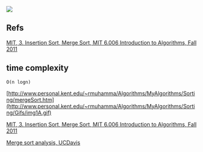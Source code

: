 ![](https://upload.wikimedia.org/wikipedia/commons/c/cc/Merge-sort-example-300px.gif)

Refs
----

[MIT, 3. Insertion Sort, Merge Sort, MIT 6.006 Introduction to Algorithms, Fall 2011](http://youtu.be/Kg4bqzAqRBM?t=24m33s)



time complexity
---------------

```
O(n logn)
```

[http://www.personal.kent.edu/~rmuhamma/Algorithms/MyAlgorithms/Sorting/mergeSort.htm](http://www.personal.kent.edu/~rmuhamma/Algorithms/MyAlgorithms/Sorting/Gifs/img1A.gif)

[MIT, 3. Insertion Sort, Merge Sort, MIT 6.006 Introduction to Algorithms, Fall 2011](http://youtu.be/Kg4bqzAqRBM?t=33m12s)

[Merge sort analysis, UCDavis](https://www.youtube.com/watch?v=yKp7dok7-Bg)